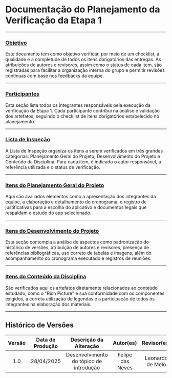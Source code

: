 # Documentação do Planejamento da Verificação da Etapa 1
---

### [Objetivo](#objetivo)

Este documento tem como objetivo verificar, por meio de um checklist, a qualidade e a completude de todos os itens obrigatórios das entregas. As atribuições de autores e revisores, assim como o status de cada item, são registradas para facilitar a organização interna do grupo e permitir revisões contínuas com base nos feedbacks da equipe.

---

### [Participantes](documento-verificacao-grupo.md)

Esta seção lista todos os integrantes responsáveis pela execução da verificação da Etapa 1. Cada participante contribui na análise e validação dos artefatos, seguindo o checklist de itens obrigatórios estabelecido no planejamento.

---

### [Lista de Inspeção](documento-verificacao-grupo.md)

A Lista de Inspeção organiza os itens a serem verificados em três grandes categorias: Planejamento Geral do Projeto, Desenvolvimento do Projeto e Conteúdo da Disciplina. Para cada item, é indicado o autor responsável, a referência utilizada e o status de verificação.

---

### [Itens do Planejamento Geral do Projeto](documento-verificacao-grupo.md)

Aqui são avaliados elementos como a apresentação dos integrantes da equipe, a elaboração e detalhamento do cronograma, o registro de justificativas para a escolha do aplicativo e documentos legais que respaldam o estudo do app selecionado.

---

### [Itens do Desenvolvimento do Projeto](documento-verificacao-grupo.md)

Esta seção contempla a análise de aspectos como padronização do histórico de versões, atribuição de autores e revisores, presença de referências bibliográficas, uso correto de tabelas e imagens, além do acompanhamento do cronograma executado e registros de reuniões.

---

### [Itens do Conteúdo da Disciplina](documento-verificacao-grupo.md)

São verificados aqui os artefatos diretamente relacionados ao conteúdo estudado, como o "Rich Picture" e sua conformidade com os componentes exigidos, a correta utilização de legendas e a participação de todos os integrantes na elaboração dos materiais.

---

## Histórico de Versões

| Versão | Data de Produção | Descrição da Alteração | Autor(es) | Revisor(es) | Data de Revisão |
|:------:|:----------------:|:----------------------:|:---------:|:-----------:|:--------------:|
| 1.0 | 28/04/2025 | Desenvolvimento do tópico de introdução | Felipe das Neves | Leonardo de Melo | 28/04/2025 |
